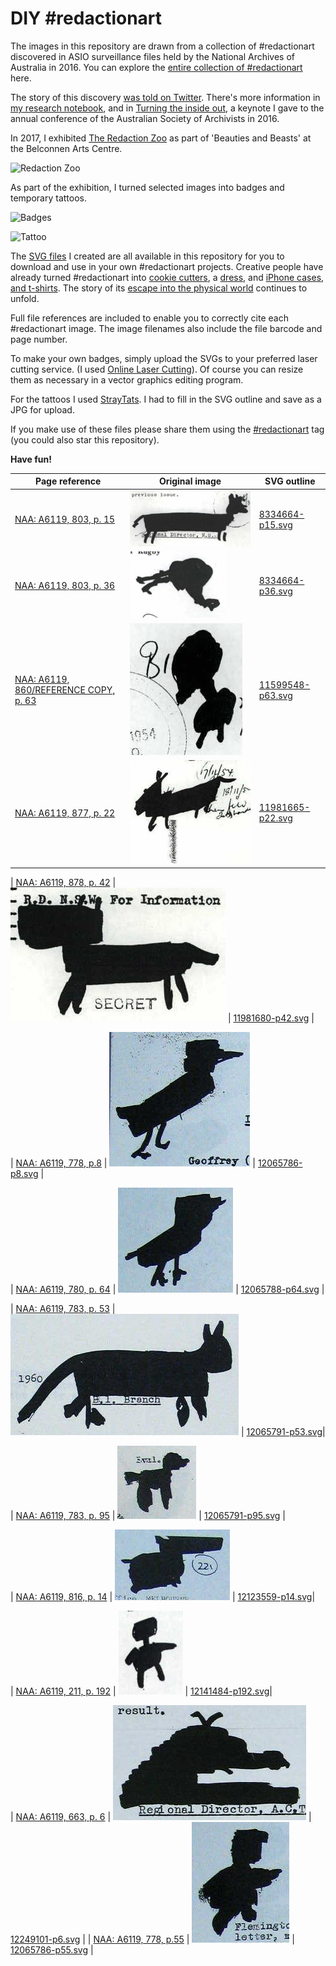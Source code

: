# DIY #redactionart

The images in this repository are drawn from a collection of #redactionart discovered in ASIO surveillance files held by the National Archives of Australia in 2016. You can explore the [entire collection of #redactionart](https://owebrowse.herokuapp.com/redactions/tags/art/) here.

The story of this discovery [was told on Twitter](http://wke.lt/w/s/mhjyH). There's more information in [my research notebook](http://timsherratt.org/research-notebook/projects/immigration-recordkeeping-and-surveillance/), and in [Turning the inside out](https://dx.doi.org/10.6084/m9.figshare.4055013), a keynote I gave to the annual conference of the Australian Society of Archivists in 2016.

In 2017, I exhibited [The Redaction Zoo](https://vimeo.com/wragge/redactionart) as part of 'Beauties and Beasts' at the Belconnen Arts Centre.

![Redaction Zoo](https://dl.dropbox.com/s/yhmr4bz8fk6xq2m/IMG_0720.jpg)

As part of the exhibition, I turned selected images into badges and temporary tattoos.

![Badges](https://dl.dropbox.com/s/hp1u29a1ejgao37/IMG_0713.jpg)

![Tattoo](https://dl.dropbox.com/s/k7nhwepx8h79vme/IMG_0715.jpg)

The [SVG files](svgs/) I created are all available in this repository for you to download and use in your own #redactionart projects. Creative people have already turned \#redactionart into [cookie cutters](https://www.thingiverse.com/thing:2379810), a [dress](https://twitter.com/BonnieWildie/status/874166580900274176), and [iPhone cases, and t-shirts](https://www.redbubble.com/people/misskoko/collections/741004-redactionart). The story of its [escape into the physical world](http://wke.lt/w/s/HOrk1) continues to unfold.

Full file references are included to enable you to correctly cite each #redactionart image. The image filenames also include the file barcode and page number.

To make your own badges, simply upload the SVGs to your preferred laser cutting service. (I used [Online Laser Cutting](https://onlinelasercutting.com.au/)). Of course you can resize them as necessary in a vector graphics editing program.

For the tattoos I used [StrayTats](https://www.straytats.com/). I had to fill in the SVG outline and save as a JPG for upload.

If you make use of these files please share them using the [#redactionart](https://twitter.com/search?q=%23redactionart) tag (you could also star this repository).

**Have fun!**

| Page reference | Original image | SVG outline |
|------|------|------|
| [NAA: A6119, 803, p. 15](http://owebrowse.herokuapp.com/items/8334664/pages/15/) | ![8334664-p15.jpg](jpgs/8334664-p15.jpg) | [8334664-p15.svg](svgs/8334664-p15.svg) |
| [NAA: A6119, 803, p. 36](http://owebrowse.herokuapp.com/items/8334664/pages/36/) | ![8334664-p36.jpg](jpgs/8334664-p36.jpg)| [8334664-p36.svg](svgs/8334664-p36.svg) |
| [NAA: A6119, 860/REFERENCE COPY, p. 63](http://owebrowse.herokuapp.com/items/11599548/pages/63/) | ![11599548-p63.jpg](jpgs/11599548-p63.jpg) | [11599548-p63.svg](svgs/11599548-p63.svg) |
| [NAA: A6119, 877, p. 22](http://owebrowse.herokuapp.com/items/11981665/pages/22/) | ![11981665-p22.jpg](jpgs/11981665-p22.jpg) | [11981665-p22.svg](svgs/11981665-p22.svg) |

| [NAA: A6119, 878, p. 42](http://owebrowse.herokuapp.com/items/11981680/pages/42/) | ![11981680-p42.jpg](jpgs/11981680-p42.jpg) | [11981680-p42.svg](svgs/11981680-p42.svg) |

| [NAA: A6119, 778, p.8](http://owebrowse.herokuapp.com/items/12065786/pages/8/) | ![12065786-p8.jpg](jpgs/12065786-p8.jpg) | [12065786-p8.svg](svgs/12065786-p8.svg) |

| [NAA: A6119, 780, p. 64](http://owebrowse.herokuapp.com/items/12065788/pages/64/) | ![12065788-p64.jpg](jpgs/12065788-p64.jpg) | [12065788-p64.svg](svgs/12065788-p64.svg) |

| [NAA: A6119, 783, p. 53](http://owebrowse.herokuapp.com/items/12065791/pages/53/) | ![12065791-p53.jpg](jpgs/12065791-p53.jpg) | [12065791-p53.svg](svgs/12065791-p53.svg)|

| [NAA: A6119, 783, p. 95](http://owebrowse.herokuapp.com/items/12065791/pages/95/) | ![12065791-p95.jpg](jpgs/12065791-p95.jpg) | [12065791-p95.svg](svgs/12065791-p95.svg) |

| [NAA: A6119, 816, p. 14](http://owebrowse.herokuapp.com/items/12123559/pages/14/) | ![12123559-p14.jpg](jpgs/12123559-p14.jpg) | [12123559-p14.svg](svgs/12123559-p14.svg)|

| [NAA: A6119, 211, p. 192](http://owebrowse.herokuapp.com/items/12141484/pages/192/) | ![12141484-p192.jpg](jpgs/12141484-p192.jpg) | [12141484-p192.svg](svgs/12141484-p192.svg)|

| [NAA: A6119, 663, p. 6](http://owebrowse.herokuapp.com/items/12249101/pages/6/) | ![12249101-p6.jpg](jpgs/12249101-p6.jpg) | [12249101-p6.svg](svgs/12249101-p6.svg) |
| [NAA: A6119, 778, p.55](http://owebrowse.herokuapp.com/items/12065786/pages/55/) | ![12065786-p55.jpg](jpgs/12065786-p55.jpg) | [12065786-p55.svg](svgs/12065786-p55.svg) |
